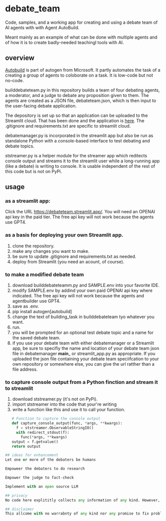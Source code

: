 # debate_team
Code, samples, and a working app for creating and using a debate team of AI agents with with Agent AutoBuild.

Meant mainly as an example of what can be done with multiple agents and of how it is to create badly-needed teachingl tools with AI.

## overview

[Autobuild](https://microsoft.github.io/autogen/blog/2023/11/26/Agent-AutoBuild/) is part of autogen from Microsoft. It partly automates the task of a creating a group of agents to coloborate on a task. It is low-code but not no-code.

builddebateteam.py in this repository builds a team of four debating agents, a moderator, and a judge to debate any proposition given to them. The agents are created as a JSON file, debateteam.json, which is then input to the user-facing debate application.

The depository is set up so that an application can be uploaded to the Streamlit cloud. That has been done and the application is [here](https://debateteam.streamlit.app/). The .gitignore and requirements.txt are specific to streamlit cloud.

debatemanager.py is incorporated in the streamlit app but also be run as standalone Python with a console-based interface to test debating and debate topics.

ststreamer.py is a helper module for the streamer app which reditects console output and streams it to the streamlit user while a long-running app (like a debate) is writing to console. It is usable independent of the rest of this code but is not on PyPi. 

## usage

### as a streamlit app:
Click the URL https://debateteam.streamlit.app/. You will need an OPENAI api key in the paid tier. The free api key will not work because the agents use GPT4.

### as a basis for deploying your own Streamlit app.
1. clone the repository.
2. make any changes you want to make.
3. be sure to update .gitignore and requirements.txt as needed.
4. deploy from Streamlit (you need an acount, of course).

### to make a modified debate team
1. download builddebateteamm.py and SAMPLE.env into your favorite IDE.
2. modify SAMPLE.env by addind your own paid OPENAI api key where indicated. The free api key will not work because the agents and agentbuilder use GPT4.
3. save as .env.
4. pip install autogen[autobuild]
5. change the text of building_task in builddebateteam tyo whatever you want.
6. run.
7. you will be prompted for an optional test debate topic and a name for the saved debate team.
8. if you use your debate team with either debatemanager or a Streamlit app, be sure to specifiy the name and location of your debate team json file in debatemanager __main___ or streamlit_app.py as appropriate. If you uploaded the json file containing your debate team speciifcation to your own repository or somewhere else, you can give the url ratther than a file address.

### to capture console output from a Python finction and stream it to streamlit
1. download ststreamer.py (it's not on PyPi).
2. import ststreamer into the code that your're writing
3. write a function like this and use it to call your function.
 ~~~Python
    # Function to capture the console output
    def capture_console_output(func, *args, **kwargs):
      f = ststreamer.ObservableStringIO()
      with redirect_stdout(f):
        func(*args, **kwargs)
    output = f.getvalue()
    return output

## ideas for enhancement
Let one or more of the debaters be humans

Empoweer the debaters to do research

Empower the judge to fact-check

Implement with an open source LLM

## privacy
No code here explititly collects any information of any kind. However, some usage stastics are available from both github and Streamlit.

## disclaimer
This allcome with no warrabnty of any kind nor any promise to fix problems or maintain compatabity with the code it uses. However, bug reprorts, issues, and enhancement pull requests are welcome.




